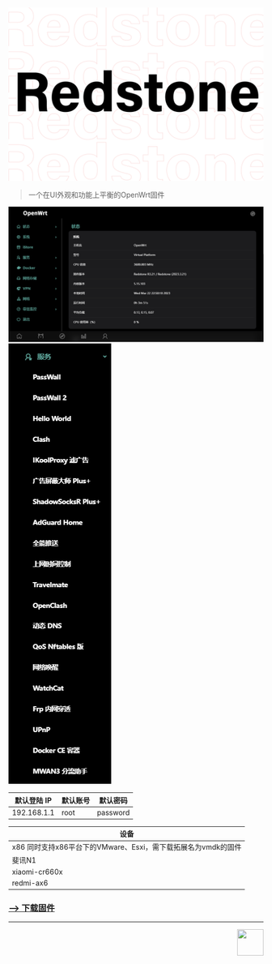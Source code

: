 <div align="center">
  <a href="#">
    <img src="./logo.png" width="auto" height="auto"/>
  </a>

</div>


> 一个在UI外观和功能上平衡的OpenWrt固件

<img src="./img/index.png" width="auto" height="auto"/>
<img src="./img/plugins.png" width="auto" height="auto"/>


| 默认登陆 IP | 默认账号 | 默认密码 |
| ----------- | -------- | -------- |
| 192.168.1.1 | root     | password |

| 设备          |
| ------------- |
| x86  同时支持x86平台下的VMware、Esxi，需下载拓展名为vmdk的固件    |
| 斐讯N1     |
| xiaomi-cr660x |
| redmi-ax6     |

### [--> 下载固件](https://github.com/c3p7f2/build-openwrt/releases/tag/Redstone)

<hr/>

<div align="right">

<img src="https://avatars.githubusercontent.com/u/101233611?s=400&u=099e445f0a045ce4253185c868cdf1bd99f2dcb7"  width="52" height="52">

</div>

